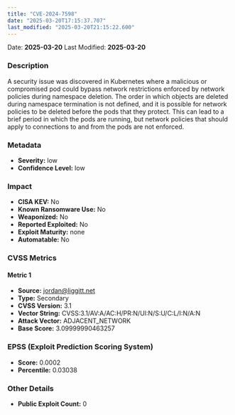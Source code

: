 ```yaml
---
title: "CVE-2024-7598"
date: "2025-03-20T17:15:37.707"
last_modified: "2025-03-20T21:15:22.600"
---
```


Date: **2025-03-20** Last Modified: **2025-03-20**

### Description  
A security issue was discovered in Kubernetes where a malicious or compromised pod could bypass network restrictions enforced by network policies during namespace deletion. The order in which objects are deleted during namespace termination is not defined, and it is possible for network policies to be deleted before the pods that they protect. This can lead to a brief period in which the pods are running, but network policies that should apply to connections to and from the pods are not enforced.

### Metadata  
- **Severity:** low
- **Confidence Level:** low

### Impact  
- **CISA KEV:** No
- **Known Ransomware Use:** No
- **Weaponized:** No
- **Reported Exploited:** No
- **Exploit Maturity:** none
- **Automatable:** No

### CVSS Metrics  

#### Metric 1
- **Source:** jordan@liggitt.net
- **Type:** Secondary
- **CVSS Version:** 3.1
- **Vector String:** CVSS:3.1/AV:A/AC:H/PR:N/UI:N/S:U/C:L/I:N/A:N
- **Attack Vector:** ADJACENT_NETWORK
- **Base Score:** 3.09999990463257


### EPSS (Exploit Prediction Scoring System)  
- **Score:** 0.0002
- **Percentile:** 0.03038

### Other Details  
- **Public Exploit Count:** 0
